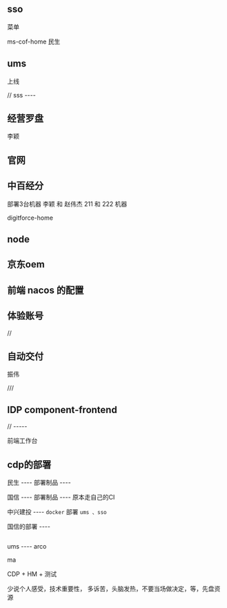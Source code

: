 
## sso

菜单

ms-cof-home 民生

## ums

上线 

// sss ----

## 经营罗盘

李颖

## 官网


## 中百经分


部署3台机器
李颖 和 赵伟杰
211 和 222 机器

digitforce-home

## node


## 京东oem



## 前端 nacos 的配置



## 体验账号

// 

## 自动交付

振伟

///

## IDP component-frontend

// -----

前端工作台


## cdp的部署

民生  ---- 部署制品 ----

国信  ---- 部署制品 ---- 原本走自己的CI

中兴建投 ---- `docker` 部署 `ums 、sso`

国信的部署 ----

``` js 


```

ums ---- arco


ma 


CDP + HM + 测试


少说个人感受，技术重要性， 多诉苦，头脑发热，不要当场做决定，等，先盘资源
















